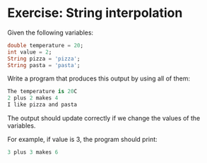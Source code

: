 # Exercise: String interpolation

Given the following variables:

```dart
double temperature = 20;
int value = 2;
String pizza = 'pizza';
String pasta = 'pasta';
```

Write a program that produces this output by using all of them:

```dart
The temperature is 20C
2 plus 2 makes 4
I like pizza and pasta
```

The output should update correctly if we change the values of the variables.

For example, if value is 3, the program should print:

```dart
3 plus 3 makes 6
```
